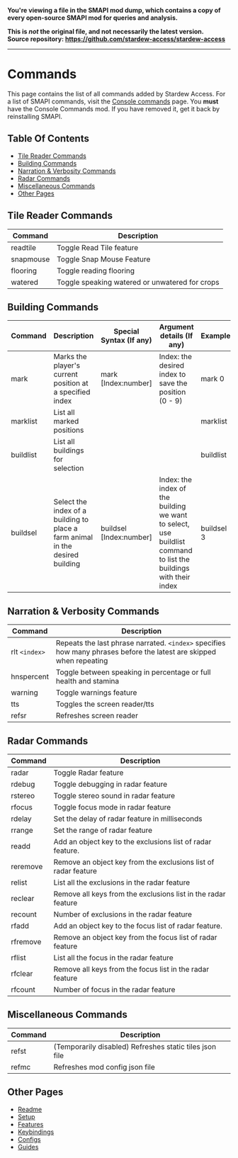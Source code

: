 **You're viewing a file in the SMAPI mod dump, which contains a copy of every open-source SMAPI mod
for queries and analysis.**

**This is _not_ the original file, and not necessarily the latest version.**  
**Source repository: https://github.com/stardew-access/stardew-access**

----

# Commands

This page contains the list of all commands added by Stardew Access.
For a list of SMAPI commands, visit the [Console commands](https://stardewvalleywiki.com/Modding:Console_commands) page. You **must** have the Console Commands mod. If you have removed it, get it back by reinstalling SMAPI.

## Table Of Contents

- [Tile Reader Commands](#tile-reader-commands)
- [Building Commands](#building-commands)
- [Narration & Verbosity Commands](#narration--verbosity-commands)
- [Radar Commands](#radar-commands)
- [Miscellaneous Commands](#miscellaneous-commands)
- [Other Pages](#other-pages)

## Tile Reader Commands

| Command  | Description                                    |
|----------|------------------------------------------------|
| readtile | Toggle Read Tile feature                       |
| snapmouse  | Toggle Snap Mouse Feature                                        |
| flooring | Toggle reading flooring                        |
| watered  | Toggle speaking watered or unwatered for crops |

## Building Commands

| Command   | Description                                                                                         | Special Syntax (If any)                  | Argument details (If any)                                                                                                         | Example      |
|-----------|-----------------------------------------------------------------------------------------------------|------------------------------------------|-----------------------------------------------------------------------------------------------------------------------------------|--------------|
| mark      | Marks the player's current position at a specified index                      | mark [Index:number]                      | Index: the desired index to save the position (0 - 9)                                                          | mark 0       |
| marklist  | List all marked positions                                                                           |                                          |                                                                                                                                   | marklist     |
| buildlist | List all buildings for selection                                 |                                          |                                                                                                                                   | buildlist    |
| buildsel  | Select the index of a building to place a farm animal in the desired building                            | buildsel [Index:number]                  | Index: the index of the building we want to select, use buildlist command to list the buildings with their index                  | buildsel 3   |

## Narration & Verbosity Commands

| Command    | Description                                                      |
|------------|------------------------------------------------------------------|
| rlt ``<index>`` | Repeats the last phrase narrated. ``<index>`` specifies how many phrases before the latest are skipped when repeating |
| hnspercent | Toggle between speaking in percentage or full health and stamina |
| warning    | Toggle warnings feature                                          |
| tts        | Toggles the screen reader/tts                                    |
| refsr      | Refreshes screen reader                                          |

## Radar Commands

| Command  | Description                                                    |
|----------|----------------------------------------------------------------|
| radar    | Toggle Radar feature                                           |
| rdebug   | Toggle debugging in radar feature                              |
| rstereo  | Toggle stereo sound in radar feature                           |
| rfocus   | Toggle focus mode in radar feature                             |
| rdelay   | Set the delay of radar feature in milliseconds                 |
| rrange   | Set the range of radar feature                                 |
| readd    | Add an object key to the exclusions list of radar feature.     |
| reremove | Remove an object key from the exclusions list of radar feature |
| relist   | List all the exclusions in the radar feature                   |
| reclear  | Remove all keys from the exclusions list in the radar feature  |
| recount  | Number of exclusions in the radar feature                      |
| rfadd    | Add an object key to the focus list of radar feature.          |
| rfremove | Remove an object key from the focus list of radar feature      |
| rflist   | List all the focus in the radar feature                        |
| rfclear  | Remove all keys from the focus list in the radar feature       |
| rfcount  | Number of focus in the radar feature                           |

## Miscellaneous Commands

| Command    | Description                                                      |
|------------|------------------------------------------------------------------|
| refst      | (Temporarily disabled) Refreshes static tiles json file          |
| refmc      | Refreshes mod config json file                                   |

## Other Pages

- [Readme](README.md)
- [Setup](setup.md)
- [Features](features.md)
- [Keybindings](keybindings.md)
- [Configs](config.md)
- [Guides](guides.md)
